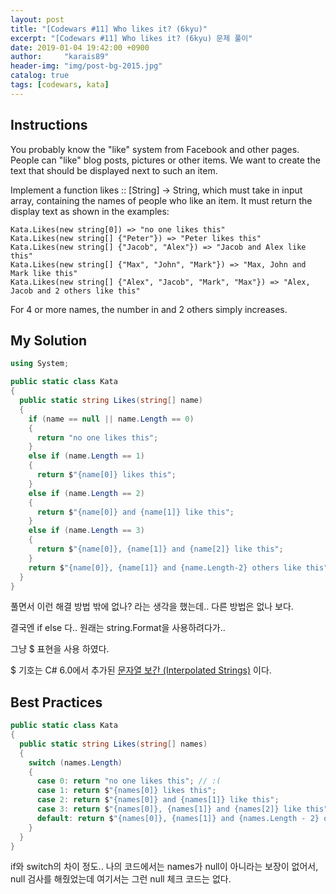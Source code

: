 ```yaml
---
layout: post
title: "[Codewars #11] Who likes it? (6kyu)"
excerpt: "[Codewars #11] Who likes it? (6kyu) 문제 풀이"
date: 2019-01-04 19:42:00 +0900
author:     "karais89"
header-img: "img/post-bg-2015.jpg"
catalog: true
tags: [codewars, kata]
---
```


## Instructions

You probably know the "like" system from Facebook and other pages. People can "like" blog posts, pictures or other items. We want to create the text that should be displayed next to such an item.

Implement a function likes :: [String] -> String, which must take in input array, containing the names of people who like an item. It must return the display text as shown in the examples:

```
Kata.Likes(new string[0]) => "no one likes this"
Kata.Likes(new string[] {"Peter"}) => "Peter likes this"
Kata.Likes(new string[] {"Jacob", "Alex"}) => "Jacob and Alex like this"
Kata.Likes(new string[] {"Max", "John", "Mark"}) => "Max, John and Mark like this"
Kata.Likes(new string[] {"Alex", "Jacob", "Mark", "Max"}) => "Alex, Jacob and 2 others like this"
```

For 4 or more names, the number in and 2 others simply increases.

## My Solution

```csharp
using System;

public static class Kata
{
  public static string Likes(string[] name)
  {
    if (name == null || name.Length == 0)
    {
      return "no one likes this";
    }
    else if (name.Length == 1)
    {
      return $"{name[0]} likes this";
    }
    else if (name.Length == 2)
    {
      return $"{name[0]} and {name[1]} like this";
    }
    else if (name.Length == 3)
    {
      return $"{name[0]}, {name[1]} and {name[2]} like this";
    }
    return $"{name[0]}, {name[1]} and {name.Length-2} others like this";
  }
}
```

풀면서 이런 해결 방법 밖에 없나? 라는 생각을 했는데.. 다른 방법은 없나 보다.

결국엔 if else 다.. 원래는 string.Format을 사용하려다가..

그냥 $ 표현을 사용 하였다.

$ 기호는 C# 6.0에서 추가된 [문자열 보간 (Interpolated Strings)](https://docs.microsoft.com/ko-kr/dotnet/csharp/language-reference/tokens/interpolated) 이다.

## Best Practices

```csharp
public static class Kata
{
  public static string Likes(string[] names)
  {
    switch (names.Length)
    {
      case 0: return "no one likes this"; // :(
      case 1: return $"{names[0]} likes this";
      case 2: return $"{names[0]} and {names[1]} like this";
      case 3: return $"{names[0]}, {names[1]} and {names[2]} like this";
      default: return $"{names[0]}, {names[1]} and {names.Length - 2} others like this";
    }
  }
}
```

if와 switch의 차이 정도..
나의 코드에서는 names가 null이 아니라는 보장이 없어서, null 검사를 해줬었는데 여기서는 그런 null 체크 코드는 없다.